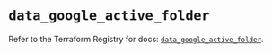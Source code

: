 # `data_google_active_folder`

Refer to the Terraform Registry for docs: [`data_google_active_folder`](https://registry.terraform.io/providers/hashicorp/google/5.24.0/docs/data-sources/active_folder).
